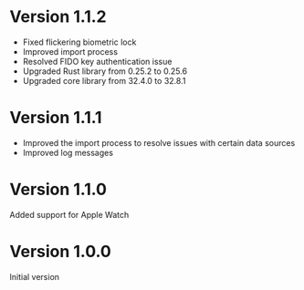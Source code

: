 # Version 1.1.2
- Fixed flickering biometric lock
- Improved import process
- Resolved FIDO key authentication issue
- Upgraded Rust library from 0.25.2 to 0.25.6 
- Upgraded core library from 32.4.0 to 32.8.1

# Version 1.1.1
- Improved the import process to resolve issues with certain data sources
- Improved log messages

# Version 1.1.0
Added support for Apple Watch

# Version 1.0.0
Initial version
